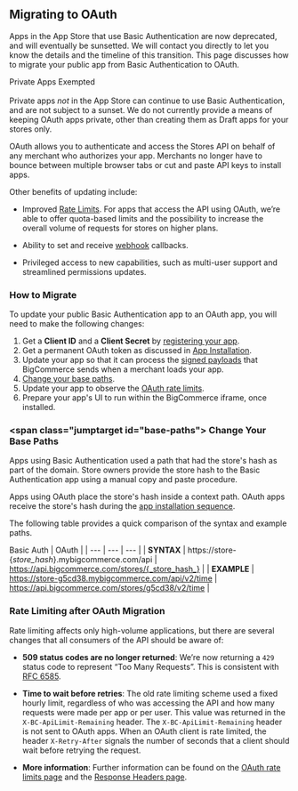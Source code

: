 ## <span class="jumptarget"> Migrating to OAuth </span>

Apps in the App Store that use Basic Authentication are now deprecated, and will eventually be sunsetted. We will contact you directly to let you know the details and the timeline of this transition. This page discusses how to migrate your public app from Basic Authentication to OAuth.


<aside class="notice">
<span class="aside-notice-hd">Private Apps Exempted</span><br><br>
Private apps <em>not</em> in the App Store can continue to use Basic Authentication, and are not subject to a sunset. We do not currently provide a means of keeping OAuth apps private, other than creating them as Draft apps for your stores only.
</aside>


OAuth allows you to authenticate and access the Stores API on behalf of any merchant who authorizes your app. Merchants no longer have to bounce between multiple browser tabs or cut and paste API keys to install apps.

Other benefits of updating include:

*   Improved [Rate Limits](#rate-limits_oauth). For apps that access the API using OAuth, we’re able to offer quota-based limits and the possibility to increase the overall volume of requests for stores on higher plans.

*   Ability to set and receive [webhook](#webhooks-overview) callbacks.

*   Privileged access to new capabilities, such as multi-user support and streamlined permissions updates.

### <span class="jumptarget"> How to Migrate </span>

To update your public Basic Authentication app to an OAuth app, you will need to make the following changes:

1.  Get a **Client ID** and a **Client Secret** by [registering your app](#app-registration).
2.  Get a permanent OAuth token as discussed in [App Installation](#app-installation-and-update-sequence).
3.  Update your app so that it can process the [signed payloads](#processing-the-signed-payload) that BigCommerce sends when a merchant loads your app.
4.  [Change your base paths](#base-paths).
5.  Update your app to observe the [OAuth rate limits](#rate-limits_oauth).
6.  Prepare your app's UI to run within the BigCommerce iframe, once installed.

### <span class="jumptarget id="base-paths"> Change Your Base Paths </span>

Apps using Basic Authentication used a path that had the store's hash as part of the domain. Store owners provide the store hash to the Basic Authentication app using a manual copy and paste procedure.

Apps using OAuth place the store's hash inside a context path. OAuth apps receive the store's hash during the [app installation sequence](#app-installation-and-update-sequence).

The following table provides a quick comparison of the syntax and example paths.

 Basic Auth | OAuth |
| --- | --- | --- |
| **SYNTAX** | https://store-{_store_hash_}.mybigcommerce.com/api | https://api.bigcommerce.com/stores/{_store_hash_} |
| **EXAMPLE** | https://store-g5cd38.mybigcommerce.com/api/v2/time | https://api.bigcommerce.com/stores/g5cd38/v2/time |

### <span class="jumptarget"> Rate Limiting after OAuth Migration </span>

Rate limiting affects only high-volume applications, but there are several changes that all consumers of the API should be aware of:

*   **509 status codes are no longer returned**: We’re now returning a `429` status code to represent “Too Many Requests”. This is consistent with <a href="http://tools.ietf.org/html/rfc6585" target="_blank">RFC 6585</a>.

*   **Time to wait before retries**: The old rate limiting scheme used a fixed hourly limit, regardless of who was accessing the API and how many requests were made per app or per user. This value was returned in the `X-BC-ApiLimit-Remaining` header. The `X-BC-ApiLimit-Remaining` header is not sent to OAuth apps. When an OAuth client is rate limited, the header `X-Retry-After` signals the number of seconds that a client should wait before retrying the request.

*   **More information**: Further information can be found on the [OAuth rate limits page](#rate-limits_oauth) and the [Response Headers page](#response-headers).
